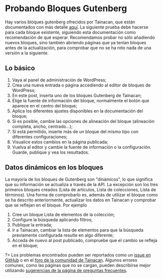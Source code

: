 # Probando Bloques Gutenberg

Hay varios bloques gutenberg ofrecidos por Tainacan, que están documentados con más detalle [aquí](/es-mx/gutenberg-blocks.md). La siguiente prueba debe hacerse para cada bloque existente, siguiendo esta documentación como recomendación de qué esperar. Recomendamos probar no sólo añadiendo nuevos bloques, sino también abriendo páginas que ya tenían bloques antes de la actualización, para comprobar que no se ha roto nada de una versión a la siguiente.

## Lo básico

1. Vaya al panel de administración de WordPress;
2. Crea una nueva entrada o página accediendo al editor de bloques de WordPress;
3. En este post, inserta uno de los bloques Gutenberg de Tainacan;
4. Elige la fuente de información del bloque, normalmente el botón que aparece en el centro del bloque;
5. Aplica los diferentes ajustes disponibles en la documentación del bloque;
6. Si es posible, cambie las opciones de alineación del bloque (alineación completa, ancho, centrado...);
7. Si está permitido, inserte más de un bloque del mismo tipo con diferentes configuraciones;
8. Visualice estos cambios en la página publicada;
9. Vuelva al editor y cambie la fuente de información o la configuración. Guarde, publique y vea los resultados.

## Datos dinámicos en los bloques

La mayoría de los bloques de Gutenberg son "dinámicos", lo que significa que su información se actualiza a través de la API. La excepción son los tres primeros bloques creados (Lista de artículos, Lista de colecciones, Lista de términos). Una forma de comprobarlo es, además de utilizar el bloque como se ha descrito anteriormente, actualizar los datos en Tainacan y comprobar que se reflejan en el bloque. Por ejemplo

1. Cree un bloque Lista de elementos de la colección;
2. Configure la búsqueda aplicando filtros;
3. Publique la entrada;
4. Ir a Tainacan, cambiar la lista de elementos para que la búsqueda previamente configurada resulte en algo diferente;
5. Acceda de nuevo al post publicado, compruebe que el cambio se refleja en el bloque;

?> Los problemas encontrados pueden ser reportados como un [issue en GitHub](https://github.com/tainacan/tainacan/issues ":ignore") o en el [foro de la comunidad de Tainacan](https://tainacan.discourse.group ":ignore"). Algunos errores comunes, como las páginas que no se cargan, pueden describirse mejor utilizando [sugerencias de la página de preguntas frecuentes](/es-mx/faq.md#creo-que-encontré-un-error-qué-tengo-que-hacer).
